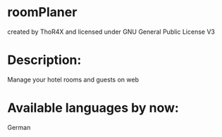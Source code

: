 # roomPlaner
created by ThoR4X and licensed under GNU General Public License V3
# Description: 
Manage your hotel rooms and guests on web
# Available languages by now: 
German
